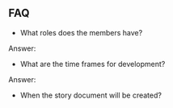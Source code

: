 ## FAQ

- What roles does the members have?

Answer:

- What are the time frames for development?

Answer:

- When the story document will be created?
